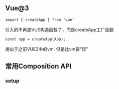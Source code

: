 ## Vue@3

`import { createApp } from 'vue'`

引入的不再是VUE构造函数了，而是createApp工厂函数



`const app = createApp(App);`

类似于之前VUE2中的vm, 但是比vm要“轻”



## 常用Composition API 

### setup

